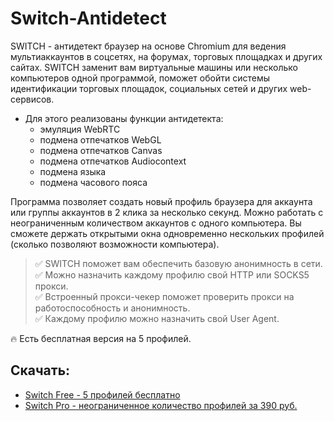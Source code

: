 # Switch-Antidetect

SWITCH - антидетект браузер на основе Chromium для ведения мультиаккаунтов в соцсетях, на форумах, торговых площадках и других сайтах.
SWITCH заменит вам виртуальные машины или несколько компьютеров одной программой, поможет обойти системы идентификации торговых площадок, социальных сетей и других web-сервисов.

- Для этого реализованы функции антидетекта:
  * эмуляция WebRTC
  * подмена отпечатков WebGL
  * подмена отпечатков Canvas
  * подмена отпечатков Audiocontext
  * подмена языка
  * подмена часового пояса
    
Программа позволяет создать новый профиль браузера для аккаунта или группы аккаунтов в 2 клика за несколько секунд.
Можно работать с неограниченным количеством аккаунтов с одного компьютера.
Вы сможете держать открытыми окна одновременно нескольких профилей (сколько позволяют возможности компьютера).

> ✅ SWITCH поможет вам обеспечить базовую анонимность в сети.  
> ✅ Можно назначить каждому профилю свой HTTP или SOCKS5 прокси.  
> ✅ Встроенный прокси-чекер поможет проверить прокси на работоспособность и анонимность.  
> ✅ Каждому профилю можно назначить свой User Agent.  

🔥 Есть бесплатная версия на 5 профилей.

## Скачать:
 - [Switch Free - 5 профилей бесплатно](https://mybot.su/switch_free)
 - [Switch Pro - неограниченное количество профилей за 390 руб.](https://mybot.su/switch_pro)
